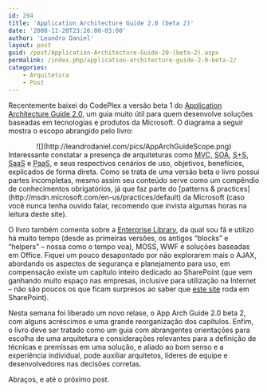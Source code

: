 ```yaml
---
id: 294
title: 'Application Architecture Guide 2.0 (beta 2)'
date: '2008-11-20T23:26:00-03:00'
author: 'Leandro Daniel'
layout: post
guid: /post/Application-Architecture-Guide-20-(beta-2).aspx
permalink: /index.php/application-architecture-guide-2-0-beta-2/
categories:
    - Arquitetura
    - Post
---
```


Recentemente baixei do CodePlex a versão beta 1 do [Application Architecture Guide 2.0](http://www.codeplex.com/AppArchGuide), um guia muito útil para quem desenvolve soluções baseadas em tecnologias e produtos da Microsoft. O diagrama a seguir mostra o escopo abrangido pelo livro:

<div style="text-align: center">![](http://leandrodaniel.com/pics/AppArchGuideScope.png)</div>Interessante constatar a presença de arquiteturas como <acronym title="Model-view-controller">MVC</acronym>, <acronym title="Service-oriented architecture">SOA</acronym>, <acronym title="Software + Services">S+S</acronym>, <acronym title="Software-as-a-Service">SaaS</acronym> e <acronym title="Plataform-as-a-Services">PaaS</acronym>, e seus respectivos cenários de uso, objetivos, benefícios, explicados de forma direta. Como se trata de uma versão beta o livro possui partes incompletas, mesmo assim seu conteúdo serve como um compêndio de conhecimentos obrigatórios, já que faz parte do [patterns &amp; practices](http://msdn.microsoft.com/en-us/practices/default) da Microsoft (caso você nunca tenha ouvido falar, recomendo que invista algumas horas na leitura deste site).

O livro também comenta sobre a [Enterprise Library](http://msdn.microsoft.com/en-us/library/cc467894), da qual sou fã e utilizo há muito tempo (desde as primeiras versões, os antigos “blocks” e “helpers” – nossa como o tempo voa), MOSS, WWF e soluções baseadas em Office. Fiquei um pouco desapontado por não explorarem mais o AJAX, abordando os aspectos de segurança e planejamento para uso, em compensação existe um capítulo inteiro dedicado ao SharePoint (que vem ganhando muito espaço nas empresas, inclusive para utilização na Internet – não são poucos os que ficam surpresos ao saber que [este site](http://www.nossacaixa.com.br/) roda em SharePoint).

Nesta semana foi liberado um novo relase, o App Arch Guide 2.0 beta 2, com alguns acréscimos e uma grande reorganização dos capítulos. Enfim, o livro deve ser tratado como um guia com abrangentes orientações para escolha de uma arquitetura e considerações relevantes para a definição de técnicas e premissas em uma solução, e aliado ao bom senso e a experiência individual, pode auxiliar arquitetos, líderes de equipe e desenvolvedores nas decisões corretas.

Abraços, e até o próximo post.
